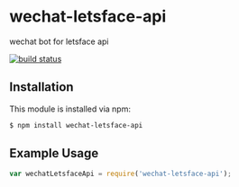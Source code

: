 # wechat-letsface-api

wechat bot for letsface api

[![build status](https://secure.travis-ci.org/rogerz/wechat-letsface-api.png)](http://travis-ci.org/rogerz/wechat-letsface-api)

## Installation

This module is installed via npm:

``` bash
$ npm install wechat-letsface-api
```

## Example Usage

``` js
var wechatLetsfaceApi = require('wechat-letsface-api');
```

